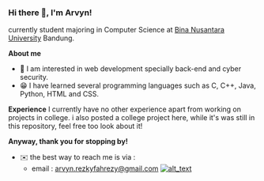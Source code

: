 ### Hi there 👋, I'm Arvyn!

currently student majoring in Computer Science at [Bina Nusantara University](https://binus.ac.id/) Bandung.

**About me**
- 👀 I am interested in web development specially back-end and cyber security.
- 😁 I have learned several programming languages such as C, C++, Java, Python, HTML and CSS.

**Experience**
I currently have no other experience apart from working on projects in college.
i also  posted a college project here, while it's was still in this repository, feel free too look about it!

**Anyway, thank you for stopping by!**
- ✉️ the best way to reach me is via :
  - email : arvyn.rezkyfahrezy@gmail.com
[<img alt="alt_text" widht="40px" src="https://github.com/Arvynrf/Arvynrf/assets/89084302/472b0a0c-51c8-4ecc-8002-fa452969904a" />](https://www.linkedin.com/in/arvyn-rezky-fahrezy/)



<!--
**Arvynrf/Arvynrf** is a ✨ _special_ ✨ repository because its `README.md` (this file) appears on your GitHub profile.

Here are some ideas to get you started:

- 🔭 I’m currently working on ...
- 🌱 I’m currently learning ...
- 👯 I’m looking to collaborate on ...
- 🤔 I’m looking for help with ...
- 💬 Ask me about ...
- 📫 How to reach me: ...
- 😄 Pronouns: ...
- ⚡ Fun fact: ...
-->
